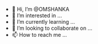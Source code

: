 - 👋 Hi, I’m @OMSHANKA
- 👀 I’m interested in ...
- 🌱 I’m currently learning ...
- 💞️ I’m looking to collaborate on ...
- 📫 How to reach me ...

<!---
OMSHANKA/OMSHANKA is a ✨ special ✨ repository because its `README.md` (this file) appears on your GitHub profile.
You can click the Preview link to take a look at your changes.
--->
